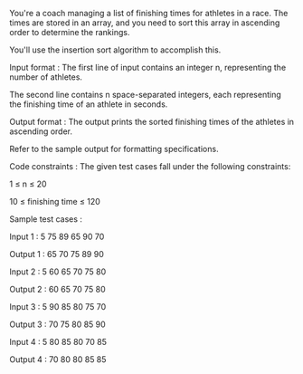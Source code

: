 You're a coach managing a list of finishing times for athletes in a race. The times are stored in an array, and you need to sort this array in ascending order to determine the rankings.



You'll use the insertion sort algorithm to accomplish this.

Input format :
The first line of input contains an integer n, representing the number of athletes.

The second line contains n space-separated integers, each representing the finishing time of an athlete in seconds.

Output format :
The output prints the sorted finishing times of the athletes in ascending order.



Refer to the sample output for formatting specifications.

Code constraints :
The given test cases fall under the following constraints:

1 ≤ n ≤ 20

10 ≤ finishing time ≤ 120

Sample test cases :

Input 1 :
5
75 89 65 90 70

Output 1 :
65 70 75 89 90 

Input 2 :
5
60 65 70 75 80

Output 2 :
60 65 70 75 80 

Input 3 :
5
90 85 80 75 70

Output 3 :
70 75 80 85 90 

Input 4 :
5
80 85 80 70 85

Output 4 :
70 80 80 85 85 
